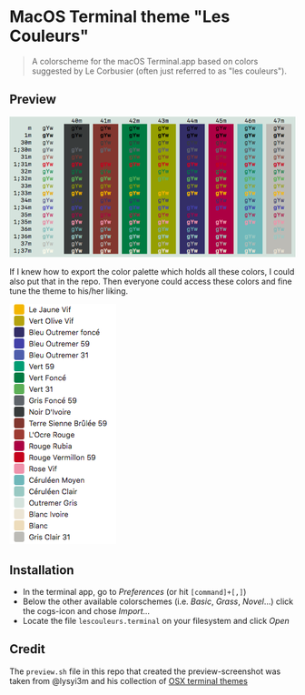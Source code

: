 # MacOS Terminal theme "Les Couleurs"

> A colorscheme for the macOS Terminal.app based on colors suggested by Le
> Corbusier (often just referred to as "les couleurs").

## Preview
![Termina Preview](/screenshots/les_couleurs.png)

If I knew how to export the color palette which holds all these colors, 
I could also put that in the repo. Then everyone could access these colors
and fine tune the theme to his/her liking.

![Palette Preview](/screenshots/palette.png)

## Installation
- In the terminal app, go to _Preferences_ (or hit `[command]+[,]`)
- Below the other available colorschemes (i.e. *Basic*, *Grass*, *Novel*...)
  click the cogs-icon and chose _Import..._
- Locate the file `lescouleurs.terminal` on your filesystem and click _Open_

## Credit
The `preview.sh` file in this repo that created the preview-screenshot
was taken from @lysyi3m and his collection of 
[OSX terminal themes](https://github.com/lysyi3m/osx-terminal-themes)
